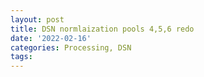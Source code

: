 ```yaml
---
layout: post
title: DSN normlaization pools 4,5,6 redo
date: '2022-02-16'
categories: Processing, DSN
tags: 
---
```


